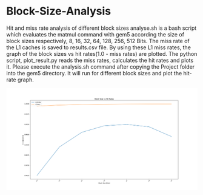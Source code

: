 # Block-Size-Analysis
Hit and miss rate analysis of different block sizes
analyse.sh is a bash script which evaluates the
matmul command with gem5 according the size of
block sizes respectively, 8, 16, 32, 64, 128, 256,
512 Bits. The miss rate of the L1 caches is saved
to results.csv file. By using these L1 miss rates,
the graph of the block sizes vs hit rates(1.0 - miss
rates) are plotted. The python script, plot_result.py
reads the miss rates, calculates the hit rates and
plots it.
Please execute the analysis.sh command after
copying the Project folder into the gem5 directory.
It will run for different block sizes and plot the
hit-rate graph.

![Results](https://raw.githubusercontent.com/fcoskunn/Block-Size-Analysis/master/block_size_analyses.png)
